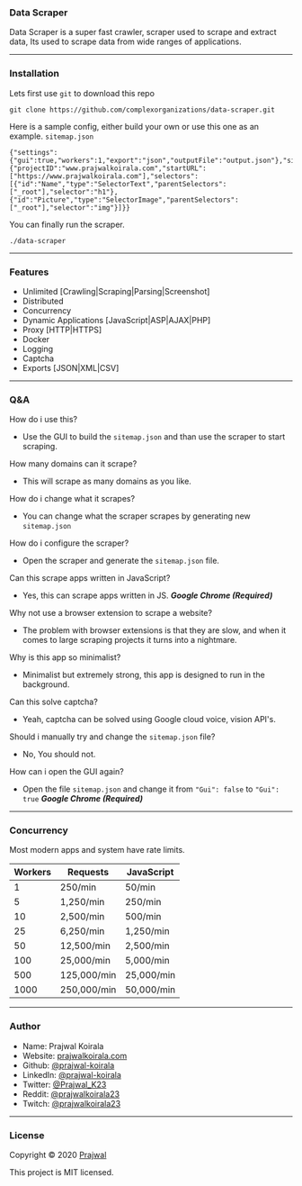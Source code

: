 ### Data Scraper
Data Scraper is a super fast crawler, scraper used to scrape and extract data, Its used to scrape data from wide ranges of applications.

---
### Installation

Lets first use `git` to download this repo
```
git clone https://github.com/complexorganizations/data-scraper.git
```
Here is a sample config, either build your own or use this one as an example. `sitemap.json`
```
{"settings":{"gui":true,"workers":1,"export":"json","outputFile":"output.json"},"sitemap":{"projectID":"www.prajwalkoirala.com","startURL":["https://www.prajwalkoirala.com"],"selectors":[{"id":"Name","type":"SelectorText","parentSelectors":["_root"],"selector":"h1"},{"id":"Picture","type":"SelectorImage","parentSelectors":["_root"],"selector":"img"}]}}
```
You can finally run the scraper.
```
./data-scraper
```

---
### Features
- Unlimited [Crawling|Scraping|Parsing|Screenshot]
- Distributed
- Concurrency
- Dynamic Applications [JavaScript|ASP|AJAX|PHP]
- Proxy [HTTP|HTTPS]
- Docker
- Logging
- Captcha
- Exports [JSON|XML|CSV]

---
### Q&A

How do i use this?
- Use the GUI to build the `sitemap.json` and than use the scraper to start scraping.

How many domains can it scrape?
- This will scrape as many domains as you like.

How do i change what it scrapes?
- You can change what the scraper scrapes by generating new `sitemap.json`

How do i configure the scraper?
- Open the scraper and generate the `sitemap.json` file. 

Can this scrape apps written in JavaScript?
- Yes, this can scrape apps written in JS. ***Google Chrome (Required)***

Why not use a browser extension to scrape a website?
- The problem with browser extensions is that they are slow, and when it comes to large scraping projects it turns into a nightmare.

Why is this app so minimalist?
- Minimalist but extremely strong, this app is designed to run in the background.

Can this solve captcha?
- Yeah, captcha can be solved using Google cloud voice, vision API's.

Should i manually try and change the `sitemap.json` file?
- No, You should not.

How can i open the GUI again?
- Open the file `sitemap.json` and change it from `"Gui": false` to `"Gui": true` ***Google Chrome (Required)***

---
### Concurrency
Most modern apps and system have rate limits.

| Workers         | Requests           | JavaScript         |
| --------------  | ------------------ | ------------------ |
| 1               | 250/min            | 50/min             |
| 5               | 1,250/min          | 250/min            |
| 10              | 2,500/min          | 500/min            |
| 25              | 6,250/min          | 1,250/min          |
| 50              | 12,500/min         | 2,500/min          |
| 100             | 25,000/min         | 5,000/min          |
| 500             | 125,000/min        | 25,000/min         |
| 1000            | 250,000/min        | 50,000/min         |

---
### Author

* Name: Prajwal Koirala
* Website: [prajwalkoirala.com](https://www.prajwalkoirala.com)
* Github: [@prajwal-koirala](https://github.com/prajwal-koirala)
* LinkedIn: [@prajwal-koirala](https://www.linkedin.com/in/prajwal-koirala)
* Twitter: [@Prajwal_K23](https://twitter.com/Prajwal_K23)
* Reddit: [@prajwalkoirala23](https://www.reddit.com/user/prajwalkoirala23)
* Twitch: [@prajwalkoirala23](https://www.twitch.tv/prajwalkoirala23)

---
### License

Copyright © 2020 [Prajwal](https://github.com/prajwal-koirala)

This project is MIT licensed.
